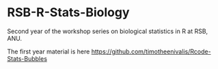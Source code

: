 # RSB-R-Stats-Biology

Second year of the workshop series on biological statistics in R at RSB, ANU.

The first year material is here https://github.com/timotheenivalis/Rcode-Stats-Bubbles

